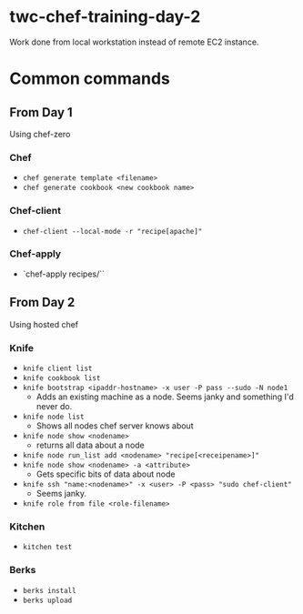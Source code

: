 twc-chef-training-day-2
===============

Work done from local workstation instead of remote EC2 instance.

# Common commands
## From Day 1
Using chef-zero
### Chef
- `chef generate template <filename>`
- `chef generate cookbook <new cookbook name>`
### Chef-client
- `chef-client --local-mode -r "recipe[apache]"`
### Chef-apply
- `chef-apply recipes/<recipe-filename>``
## From Day 2
Using hosted chef
### Knife
- `knife client list`
- `knife cookbook list`
- `knife bootstrap <ipaddr-hostname> -x user -P pass --sudo -N node1`
  - Adds an existing machine as a node.  Seems janky and something I'd never do.
- `knife node list`
  - Shows all nodes chef server knows about
- `knife node show <nodename>`
  - returns all data about a node
- `knife node run_list add <nodename> "recipe[<receipename>]"`
- `knife node show <nodename> -a <attribute>`
  - Gets specific bits of data about node
- `knife ssh "name:<nodename>" -x <user> -P <pass> "sudo chef-client"`
  - Seems janky.
- `knife role from file <role-filename>`
### Kitchen
- `kitchen test`
### Berks
- `berks install`
- `berks upload`
